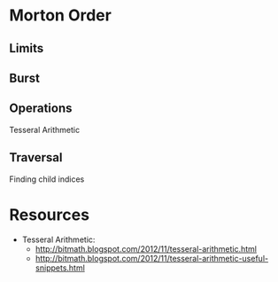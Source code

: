 # Morton Order

## Limits

## Burst

## Operations
Tesseral Arithmetic

## Traversal

Finding child indices

# Resources
* Tesseral Arithmetic:
  * http://bitmath.blogspot.com/2012/11/tesseral-arithmetic.html
  * http://bitmath.blogspot.com/2012/11/tesseral-arithmetic-useful-snippets.html